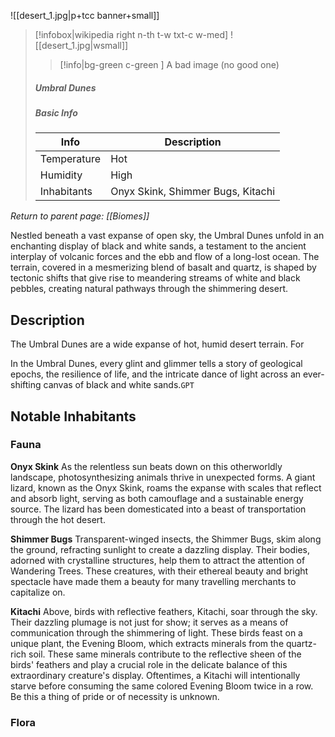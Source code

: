 ![[desert_1.jpg|p+tcc banner+small]]
> [!infobox|wikipedia right n-th t-w txt-c w-med]
> ![[desert_1.jpg|wsmall]]
>> [!info|bg-green c-green ] A bad image (no good one)
>##### Umbral Dunes
> ##### _Basic Info_
> | Info | Description |
> | ---- | ---- |
> | Temperature | Hot |
> | Humidity | High |
> | Inhabitants | Onyx Skink, Shimmer Bugs, Kitachi |

*Return to parent page: [[Biomes]]*

Nestled beneath a vast expanse of open sky, the Umbral Dunes unfold in an enchanting display of black and white sands, a testament to the ancient interplay of volcanic forces and the ebb and flow of a long-lost ocean. The terrain, covered in a mesmerizing blend of basalt and quartz, is shaped by tectonic shifts that give rise to meandering streams of white and black pebbles, creating natural pathways through the shimmering desert.

## Description

The Umbral Dunes are a wide expanse of hot, humid desert terrain. For

In the Umbral Dunes, every glint and glimmer tells a story of geological epochs, the resilience of life, and the intricate dance of light across an ever-shifting canvas of black and white sands.`GPT`

## Notable Inhabitants

### Fauna

**Onyx Skink**
As the relentless sun beats down on this otherworldly landscape, photosynthesizing animals thrive in unexpected forms. A giant lizard, known as the Onyx Skink, roams the expanse with scales that reflect and absorb light, serving as both camouflage and a sustainable energy source. The lizard has been domesticated into a beast of transportation through the hot desert.

**Shimmer Bugs**
Transparent-winged insects, the Shimmer Bugs, skim along the ground, refracting sunlight to create a dazzling display. Their bodies, adorned with crystalline structures, help them to attract the attention of Wandering Trees. These creatures, with their ethereal beauty and bright spectacle have made them a beauty for many travelling merchants to capitalize on.

**Kitachi**
Above, birds with reflective feathers, Kitachi, soar through the sky. Their dazzling plumage is not just for show; it serves as a means of communication through the shimmering of light. These birds feast on a unique plant, the Evening Bloom, which extracts minerals from the quartz-rich soil. These same minerals contribute to the reflective sheen of the birds' feathers and play a crucial role in the delicate balance of this extraordinary creature's display. Oftentimes, a Kitachi will intentionally starve before consuming the same colored Evening Bloom twice in a row. Be this a thing of pride or of necessity is unknown.

### Flora